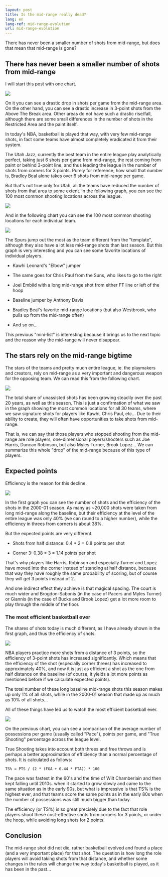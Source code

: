 ```yaml
---
layout: post
title: Is the mid-range really dead?
lang: en
lang-ref: mid-range-evolution
url: mid-range-evolution
---
```


There has never been a smaller number of shots from mid-range, but does that mean that mid-range is gone?

<!--more-->

## There has never been a smaller number of shots from mid-range

I will start this post with one chart.

![](/assets/mid_range/lokacije_vrijeme_eng.png)

On it you can see a drastic drop in shots per game from the mid-range area. On the other hand, you can see a drastic increase in 3-point shots from the Above The Break area. Other areas do not have such a drastic rise/fall, although there are some small differences in the number of shots in the Restricted Area and the paint itself.

In today's NBA, basketball is played that way, with very few mid-range shots, in fact some teams have almost completely eradicated it from their system.

The Utah Jazz, currently the best team in the entire league play analytically perfect, taking just 6 shots per game from mid-range, the rest coming from paint or behind 3-point line, and thus leading the league in the number of shots from corners for 3 points. Purely for reference, how small that number is, Bradley Beal alone takes over 6 shots from mid-range per game.

But that's not true only for Utah, all the teams have reduced the number of shots from that area to some extent. In the following graph, you can see the 100 most common shooting locations across the league.

![](/assets/mid_range/najcesce_lokacije_suta_eng.png)

And in the following chart you can see the 100 most common shooting locations for each individual team.

![](/assets/mid_range/najucestalije_lokacije_suta_eng.png)

The Spurs jump out the most as the team different from the "template", although they also have a lot less mid-range shots than last season. But this graph is very interesting and you can see some favorite locations of individual players.

- Kawhi Leonard's "Elbow" jumper

- The same goes for Chris Paul from the Suns, who likes to go to the right

- Joel Embiid with a long mid-range shot from either FT line or left of the hoop

- Baseline jumper by Anthony Davis

- Bradley Beal's favorite mid-range locations (but also Westbrook, who pulls up from the mid-range often)

- And so on...

This previous "mini-list" is interesting because it brings us to the next topic and the reason why the mid-range will never disappear.

## The stars rely on the mid-range bigtime

The stars of the teams and pretty much entire league, ie. the playmakers and creators, rely on mid-range as a very important and dangerous weapon for the opposing team. We can read this from the following chart.

![](/assets/mid_range/neasistirani_lokacije_eng.png)

The total share of unassisted shots has been growing steadily over the past 20 years, as well as this season. This is just a confirmation of what we saw in the graph showing the most common locations for all 30 teams, where we saw signature shots for players like Kawhi, Chris Paul, etc... Due to their ability to create, they will often have opportunities to take shots from mid-range.

That is, we can say that those players who stopped shooting from the mid-range are role players, one-dimensional players/shooters such as Joe Harris, Duncan Robinson, but also Myles Turner, Brook Lopez... We can summarize this whole "drop" of the mid-range because of this type of players.

## Expected points

Efficiency is the reason for this decline.

![](/assets/mid_range/prosjek_cijela_liga_2000_01_eng.png)

In the first graph you can see the number of shots and the efficiency of the shots in the 2000-01 season. As many as ~20,000 shots were taken from long mid-range along the baseline, but their efficiency at the level of the entire league was only 40% (we can round to a higher number), while the efficiency in threes from corners is about 38%.

But the expected points are very different.

- Shots from half distance: 0.4 * 2 = 0.8 points per shot

- Corner 3: 0.38 * 3 = 1.14 points per shot

That's why players like Harris, Robinson and especially Turner and Lopez have moved into the corner instead of standing at half distance, because that way they have roughly the same probability of scoring, but of course they will get 3 points instead of 2.

And one indirect effect they achieve is that magical spacing. The court is much wider and Brogdon-Sabonis (in the case of Pacers and Myles Turner) or Giannis (in the case of Bucks and Brook Lopez) get a lot more room to play through the middle of the floor.

### The most efficient basketball ever

The shares of shots today is much different, as I have already shown in the first graph, and thus the efficiency of shots.

![](/assets/mid_range/prosjek_cijela_liga_2020_21_eng.png)

NBA players practice more shots from a distance of 3 points, so the efficiency of 3-point shots has increased significantly. Which means that the efficiency of the shot (especially corner threes) has increased to approximately 40%, and now it is just as efficient a shot as the one from half distance on the baseline (of course, it yields a lot more points as mentioned before if we calculate expected points).

The total number of these long baseline mid-range shots this season makes up only 1% of all shots, while in the 2000-01 season that made up as much as 10% of all shots...

All of these things have led us to watch the most efficient basketball ever.

![](/assets/mid_range/pts_poss_ts_eng.png)

On the previous chart, you can see a comparison of the average number of possessions per game (usually called "Pace"), points per game, and "True Shooting" percentage across the league level.

True Shooting takes into account both threes and free throws and is perhaps a better approximation of efficiency than a normal percentage of shots. It is calculated as follows:

`TS% = PTS / (2 * (FGA + 0.44 * FTA)) * 100`

The pace was fastest in the 60's and the time of Wilt Chamberlain and then kept falling until 2010s. when it started to grow slowly and came to the same situation as in the early 90s, but what is impressive is that TS% is the highest ever, and that teams score the same points as in the early 80s when the number of possessions was still much bigger than today.

The efficiency (or TS%) is so great precisely due to the fact that role players shoot these cost-effective shots from corners for 3 points, or under the hoop, while avoiding long shots for 2 points.

## Conclusion

The mid-range shot did not die, rather basketball evolved and found a place (and a very important place) for that shot. The question is how long the role players will avoid taking shots from that distance, and whether some changes in the rules will change the way today's basketball is played, as it has been in the past...
